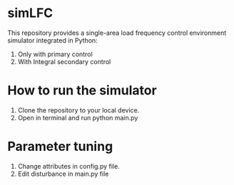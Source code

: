 # simLFC

This repository provides a single-area load frequency control environment simulator integrated in Python:

1. Only with primary control
2. With Integral secondary control

# How to run the simulator
1. Clone the repository to your local device.
2. Open in terminal and run python main.py

# Parameter tuning
1. Change attributes in config.py file.
2. Edit disturbance in main.py file
